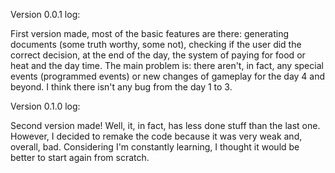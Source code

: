 Version 0.0.1 log:

First version made, most of the basic features are there: generating documents (some truth worthy, some not), checking if the user did the correct decision, at the end of the day, the system of paying for food or heat and the day time. The main problem is: there aren't, in fact, any special events (programmed events) or new changes of gameplay for the day 4 and beyond. I think there isn't any bug from the day 1 to 3.

Version 0.1.0 log:

Second version made! Well, it, in fact, has less done stuff than the last one. However, I decided to remake the code because it was very weak and, overall, bad. Considering I'm constantly learning, I thought it would be better to start again from scratch.
